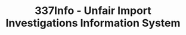 ---
bigquery: https://console.cloud.google.com/bigquery?p=patents-public-data&d=usitc_investigations&page=dataset&project=sheets-management-319211
citation: US International Trade Commission 337Info Unfair Import Investigations Information
  System
contributors: US International Trade Comission
cost: None
description: US International Trade Commission 337Info Unfair Import Investigations
  Information System contains data on investigations done under Section 337. Section
  337 declares the infringement of certain statutory intellectual property rights
  and other forms of unfair competition in import trade to be unlawful practices.
  Most Section 337 investigations involve allegations of patent or registered trademark
  infringement.
documentation: FAQ and tutorial available on the site
last_edit: 04/08/2022, 20:45:40
location: https://pubapps2.usitc.gov/337external/
maintained_by: US International Trade Comission
schema_fields:
- docketNo
- scheduledStartDateEvidHear
- respondent
- dateOfPublicationFrNotice
- investigationNo
- endDateMarkmanHearing
- scheduledEndDateEvidHear
- patentNumbers
- finalIdOnViolationDue
- patentNumber
- gcAttorney
- teoReliefGranted
- ouiiAttorney
- startDateMarkmanHearing
- trademarkNumbers
- cafcAppeals
- finalIdOnViolationIssue
- teoIdIssueDate
- finalDetViolation
- markmanHearing
- finalDetNoViolation
- actualEndDateEvidHear
- aljAssigned
- teoProceedingInvolved
- complainant
- ouiiParticipation
- investigationType
- publication_number
- investigationTermDate
- issueDateOtherNonFinal
- htsNumbers
- targetDate
- internalRemand
- currentActiveALJ
- dateComplaintFiled
- dateCreated
- actualStartDateEvidHear
- copyrightNumbers
- invUnfairAct
- id
- lastUpdated
- title
- currentStatus
- teoIdDueDate
shortname: unfair_import_investigations
tags:
- import
- legal
- trade
timeframe: 2008-2021 (prior to 2008 downloadable as a JSON file)
title: 337Info - Unfair Import Investigations Information System
uuid: 2721f5ec-e599-4890-9265-9706719fc71e
---